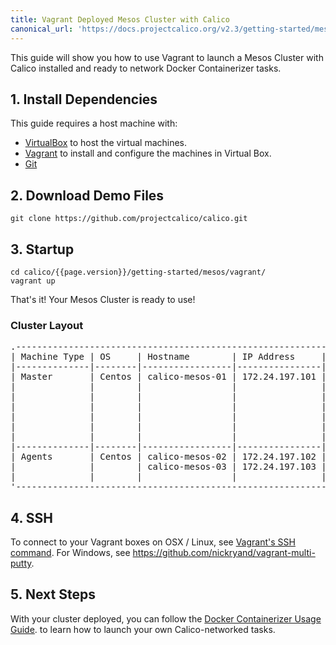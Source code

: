 ```yaml
---
title: Vagrant Deployed Mesos Cluster with Calico
canonical_url: 'https://docs.projectcalico.org/v2.3/getting-started/mesos/vagrant/index'
---
```

This guide will show you how to use Vagrant to launch a Mesos Cluster
with Calico installed and ready to network Docker Containerizer tasks.

## 1. Install Dependencies
This guide requires a host machine with:

 * [VirtualBox][virtualbox] to host the virtual machines.
 * [Vagrant][vagrant] to install and configure the machines in Virtual Box.
 * [Git][git]

## 2. Download Demo Files

```shell
git clone https://github.com/projectcalico/calico.git
```

## 3. Startup

```shell
cd calico/{{page.version}}/getting-started/mesos/vagrant/
vagrant up
```

That's it! Your Mesos Cluster is ready to use!

### Cluster Layout

<pre>
.-----------------------------------------------------------------------------------.
| Machine Type | OS     | Hostname        | IP Address     | Services               |
|--------------|--------|-----------------|----------------|------------------------|
| Master       | Centos | calico-mesos-01 | 172.24.197.101 | mesos-master           |
|              |        |                 |                | etcd                   |
|              |        |                 |                | docker                 |
|              |        |                 |                | zookeeper              |
|              |        |                 |                | marathon               |
|              |        |                 |                | marathon load-balancer |
|              |        |                 |                | calico-node            |
|--------------|--------|-----------------|----------------|------------------------|
| Agents       | Centos | calico-mesos-02 | 172.24.197.102 | mesos-agent            |
|              |        | calico-mesos-03 | 172.24.197.103 | docker                 |
|              |        |                 |                | calico-node            |
'-----------------------------------------------------------------------------------'
</pre>

## 4. SSH
To connect to your Vagrant boxes on OSX / Linux, see
[Vagrant's SSH command](https://www.vagrantup.com/docs/cli/ssh.html).
For Windows, see <https://github.com/nickryand/vagrant-multi-putty>.

## 5. Next Steps
With your cluster deployed, you can follow the
[Docker Containerizer Usage Guide]({{site.baseurl}}/{{page.version}}/getting-started/mesos/tutorials/docker).
to learn how to launch your own Calico-networked tasks.

[virtualbox]: https://www.virtualbox.org/
[vagrant]: https://www.vagrantup.com/
[git]: https://www.git-scm.com/
